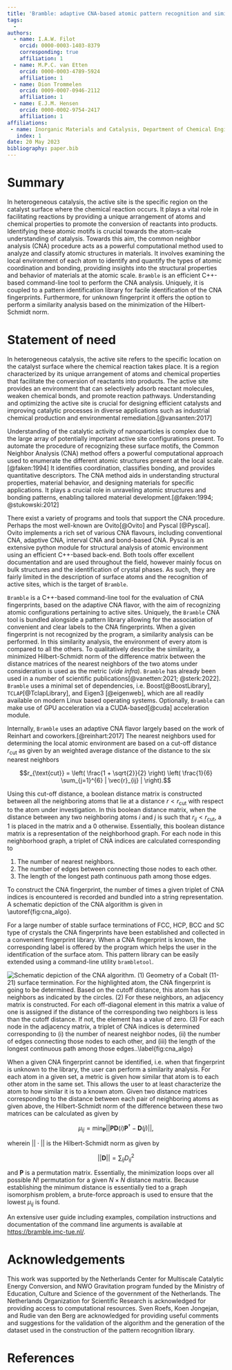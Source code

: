 ```yaml
---
title: 'Bramble: adaptive CNA-based atomic pattern recognition and similarity analysis'
tags:
  -
authors:
  - name: I.A.W. Filot
    orcid: 0000-0003-1403-8379
    corresponding: true
    affiliation: 1
  - name: M.P.C. van Etten
    orcid: 0000-0003-4789-5924
    affiliation: 1
  - name: Dion Trommelen
    orcid: 0009-0007-0946-2112
    affiliation: 1
  - name: E.J.M. Hensen
    orcid: 0000-0002-9754-2417
    affiliation: 1
affiliations:
 - name: Inorganic Materials and Catalysis, Department of Chemical Engineering and Chemistry, Eindhoven University of Technology
   index: 1
date: 20 May 2023
bibliography: paper.bib
---
```


# Summary

In heterogeneous catalysis, the active site is the specific region on the
catalyst surface where the chemical reaction occurs. It plays a vital role in
facilitating reactions by providing a unique arrangement of atoms and chemical
properties to promote the conversion of reactants into products. Identifying
these atomic motifs is crucial towards the atom-scale understanding of
catalysis. Towards this aim, the common neighbor analysis (CNA) procedure acts
as a powerful computational method used to analyze and classify atomic
structures in materials. It involves examining the local environment of each
atom to identify and quantify the types of atomic coordination and bonding,
providing insights into the structural properties and behavior of materials at
the atomic scale. `Bramble` is an efficient C++-based command-line tool to
perform the CNA analysis. Uniquely, it is coupled to a pattern identification
library for facile identification of the CNA fingerprints. Furthermore, for
unknown fingerprint it offers the option to perform a similarity analysis based
on the minimization of the Hilbert-Schmidt norm.

# Statement of need

In heterogeneous catalysis, the active site refers to the specific location on
the catalyst surface where the chemical reaction takes place. It is a region
characterized by its unique arrangement of atoms and chemical properties that
facilitate the conversion of reactants into products. The active site provides
an environment that can selectively adsorb reactant molecules, weaken chemical
bonds, and promote reaction pathways. Understanding and optimizing the active
site is crucial for designing efficient catalysts and improving catalytic
processes in diverse applications such as industrial chemical production and
environmental remediation.[@vansanten:2017]

Understanding of the catalytic activity of nanoparticles is complex due to the
large array of potentially important active site configurations present. To
automate the procedure of recognizing these surface motifs, the Common Neighbor
Analysis (CNA) method offers a powerful computational approach used to
enumerate the different atomic structures present at the local scale.
[@faken:1994] It identifies coordination, classifies bonding, and provides
quantitative descriptors. The CNA method aids in understanding structural
properties, material behavior, and designing materials for specific
applications. It plays a crucial role in unraveling atomic structures and
bonding patterns, enabling tailored material development.[@faken:1994; @stukowski:2012]

There exist a variety of programs and tools that support the CNA
procedure. Perhaps the most well-known are Ovito[@Ovito] and Pyscal
[@Pyscal]. Ovito implements a rich set of various CNA flavours, including
conventional CNA, adaptive CNA, interval CNA and bond-based CNA. Pyscal is an
extensive python module for structural analysis of atomic environment using an
efficient C++-based back-end. Both tools offer excellent documentation and are
used throughout the field, however mainly focus on bulk structures and the
identification of crystal phases. As such, they are fairly limited in the
description of surface atoms and the recognition of active sites, which is the
target of `Bramble`.

`Bramble` is a C++-based command-line tool for the evaluation of CNA
fingerprints, based on the adaptive CNA flavor, with the aim of recognizing
atomic configurations pertaining to active sites. Uniquely, the `Bramble` CNA
tool is bundled alongside a pattern library allowing for the association of
convenient and clear labels to the CNA fingerprints. When a given fingerprint
is not recognized by the program, a similarity analysis can be performed. In
this similarity analysis, the environment of every atom is compared to all
the others. To qualitatively describe the similarity, a minimized
Hilbert-Schmidt norm of the difference matrix between the distance matrices
of the nearest neighbors of the two atoms under consideration is used as the
metric (*vide infra*). `Bramble` has already been used in a number of scientific
publications[@vanetten:2021; @sterk:2022]. `Bramble` uses a minimal set of
dependencies, i.e. Boost[@BoostLibrary], `TCLAP`[@TclapLibrary], and Eigen3
[@eigenweb], which are all readily available on modern Linux based operating
systems. Optionally, `Bramble` can make use of GPU acceleration via a
CUDA-based[@cuda] acceleration module.

Internally, `Bramble` uses an adaptive CNA flavor largely based on the work of
Reinhart and coworkers.[@reinhart:2017] The nearest neighbors used for
determining the local atomic environment are based on a cut-off distance $r_
{\text{cut}}$ as given by an weighted average distance of the distance to the
six nearest neighbors

$$r_{\text{cut}} = \left( \frac{1 + \sqrt{2}}{2} \right)
   \left( \frac{1}{6} \sum_{j=1}^{6} | \vec{r}_{ij} | \right).$$

Using this cut-off distance, a boolean distance matrix is constructed between
all the neighboring atoms that lie at a distance $r < r_{\text{cut}}$ with
respect to the atom under investigation. In this boolean distance matrix, when
the distance between any two neighboring atoms $i$ and $j$ is such that $r_
{ij} < r_{\text{cut}}$, a $1$ is placed in the matrix and a $0$ otherwise.
Essentially, this boolean distance matrix is a representation of the
neighborhood graph. For each node in this neighborhood graph, a triplet of CNA
indices are calculated corresponding to

1. The number of nearest neighbors.
2. The number of edges between connecting those nodes to each other.
3. The length of the longest path continuous path among those edges.

To construct the CNA fingerprint, the number of times a given triplet of CNA
indices is encountered is recorded and bundled into a string representation. A
schematic depiction of the CNA algorithm is given in \autoref{fig:cna_algo}.

For a large number of stable surface terminations of FCC, HCP, BCC and SC type
of crystals the CNA fingerprints have been established and collected in a
convenient fingerprint library. When a CNA fingerprint is known, the
corresponding label is offered by the program which helps the user in the
identification of the surface atom. This pattern library can be easily extended
using a command-line utility `brambletool`.

![Schematic depiction of the CNA algorithm. (1) Geometry of a Cobalt
    (11-21) surface termination. For the highlighted atom, the CNA
    fingerprint is going to be determined. Based on the cutoff distance, this
    atom has six neighbors as indicated by the circles. (2) For these
    neighbors, an adjacency matrix is constructed. For each off-diagonal
    element in this matrix a value of one is assigned if the distance of the
    corresponding two neighbors is less than the cutoff distance. If not, the
    element has a value of zero. (3) For each node in the adjacency matrix,
    a triplet of CNA indices is determined corresponding to (i) the number of
    nearest neighbor nodes, (ii) the number of edges connecting those nodes
    to each other, and (iii) the length of the longest continuous path among
    those edges..\label{fig:cna_algo}](img/cna_explainer.png)

When a given CNA fingerprint cannot be identified, i.e. when that fingerprint is
unknown to the library, the user can perform a similarity analysis. For each
atom in a given set, a metric is given how similar that atom is to each other
atom in the same set. This allows the user to at least characterize the atom to
how similar it is to a known atom. Given two distance matrices corresponding to
the distance between each pair of neighboring atoms as given above, the
Hilbert-Schmidt norm of the difference between these two matrices can be
calculated as given by

$$ \mu_{ij} = \min_{\mathbf{P}} || \mathbf{P} \mathbf{D}(i) \mathbf{P}^{\dagger} - \mathbf{D}(j) ||,$$

wherein $||\cdot||$ is the Hilbert-Schmidt norm as given by

$$||\mathbf{D}|| = \sum_{ij} D_{ij}^{2}$$

and $\mathbf{P}$ is a permutation matrix. Essentially, the minimization loops
over all possible $N!$ permutation for a given $N \times N$ distance matrix.
Because establishing the minimum distance is essentially tied to a graph
isomorphism problem, a brute-force approach is used to ensure that the lowest
$\mu_{ij}$ is found.

An extensive user guide including examples, compilation instructions and
documentation of the command line arguments is available at
https://bramble.imc-tue.nl/.

# Acknowledgements

This work was supported by the Netherlands Center for Multiscale Catalytic
Energy Conversion, and NWO Gravitation program funded by the Ministry of
Education, Culture and Science of the government of the Netherlands. The
Netherlands Organization for Scientific Research is acknowledged for
providing access to computational resources. Sven Roefs, Koen Jongejan, and
Rudie van den Berg are acknowledged for providing useful comments and
suggestions for the validation of the algorithm and the generation of the
dataset used in the construction of the pattern recognition library.

# References
